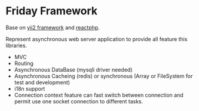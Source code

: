 Friday Framework
================
Base on [yii2 framework](https://github.com/yiisoft/yii2) and [reactphp](https://github.com/reactphp/react).

Represent asynchronous web server application to provide all feature this libraries.
 
 - MVC
 - Routing
 - Asynchronous DataBase (mysqli driver needed)
 - Asynchronous Cacheing (redis) or synchronous (Array or FileSystem for test and development)
 - i18n support
 - Connection context feature can fast switch between connection and permit use one socket connection to different tasks.
  